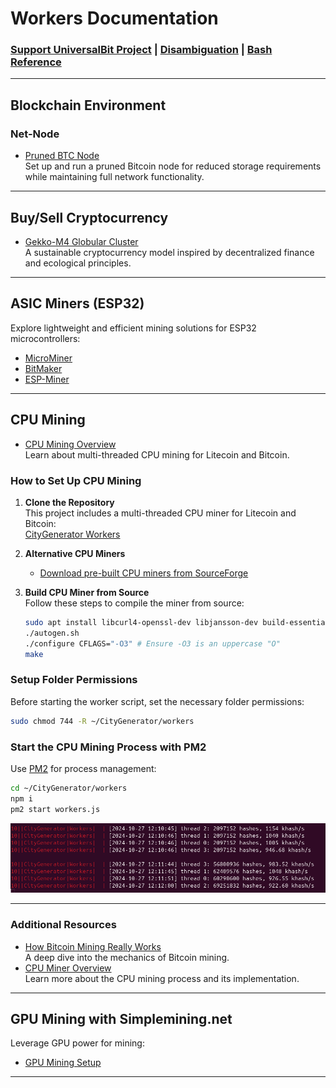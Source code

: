 # Workers Documentation

### [Support UniversalBit Project](https://github.com/universalbit-dev/universalbit-dev/tree/main/support) | [Disambiguation](https://en.wikipedia.org/wiki/Wikipedia:Disambiguation) | [Bash Reference](https://github.com/universalbit-dev/universalbit-dev/tree/main/bash)

---

## Blockchain Environment

### Net-Node  
- [Pruned BTC Node](https://github.com/universalbit-dev/universalbit-dev/tree/main/blockchain/bitcoin)  
  Set up and run a pruned Bitcoin node for reduced storage requirements while maintaining full network functionality.

---

## Buy/Sell Cryptocurrency
- [Gekko-M4 Globular Cluster](https://github.com/universalbit-dev/gekko-m4-globular-cluster)  
  A sustainable cryptocurrency model inspired by decentralized finance and ecological principles.

---

## ASIC Miners (ESP32)
Explore lightweight and efficient mining solutions for ESP32 microcontrollers:
- [MicroMiner](https://github.com/universalbit-dev/esptool/blob/master/README.md)  
- [BitMaker](https://github.com/BitMaker-hub/NerdMiner_v2)  
- [ESP-Miner](https://github.com/skot/ESP-Miner)

---

## CPU Mining
- [CPU Mining Overview](https://bitcoinwiki.org/wiki/cpu-mining)  
  Learn about multi-threaded CPU mining for Litecoin and Bitcoin.

### How to Set Up CPU Mining
1. **Clone the Repository**  
   This project includes a multi-threaded CPU miner for Litecoin and Bitcoin:  
   [CityGenerator Workers](https://github.com/universalbit-dev/CityGenerator/tree/master/workers)

2. **Alternative CPU Miners**  
   - [Download pre-built CPU miners from SourceForge](https://sourceforge.net/projects/cpuminer/files/)

3. **Build CPU Miner from Source**  
   Follow these steps to compile the miner from source:
   ```bash
   sudo apt install libcurl4-openssl-dev libjansson-dev build-essential
   ./autogen.sh
   ./configure CFLAGS="-O3" # Ensure -O3 is an uppercase "O"
   make
   ```

### Setup Folder Permissions
Before starting the worker script, set the necessary folder permissions:
```bash
sudo chmod 744 -R ~/CityGenerator/workers
```

### Start the CPU Mining Process with PM2
Use [PM2](https://pm2.keymetrics.io/docs/usage/quick-start/) for process management:
```bash
cd ~/CityGenerator/workers
npm i
pm2 start workers.js
```

![CityGenerator](https://github.com/universalbit-dev/CityGenerator/blob/master/assets/images/CityGenerator_Workers.png "CityGenerator Workers")

---

### Additional Resources
- [How Bitcoin Mining Really Works](https://www.freecodecamp.org/news/how-bitcoin-mining-really-works-38563ec38c87/)  
  A deep dive into the mechanics of Bitcoin mining.
- [CPU Miner Overview](https://github.com/universalbit-dev/CityGenerator/blob/master/workers/workers.md)  
  Learn more about the CPU mining process and its implementation.

---

## GPU Mining with Simplemining.net
Leverage GPU power for mining:
- [GPU Mining Setup](https://github.com/universalbit-dev/universalbit-dev/tree/main/blockchain)

---
